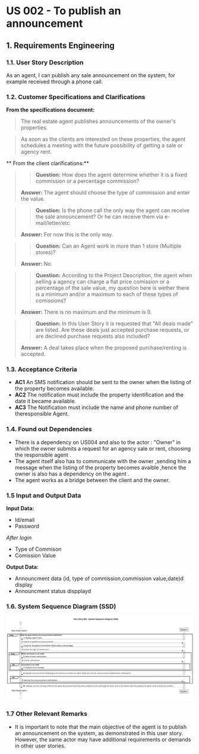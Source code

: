 # US 002 - To publish an announcement 

## 1. Requirements Engineering


### 1.1. User Story Description

As an agent, I can publish any sale announcement on the system, for example received through a phone call.

### 1.2. Customer Specifications and Clarifications 

**From the specifications document:**

>The real estate agent publishes announcements of the owner's  properties.

> As soon as the clients are interested on these properties, the agent schedules a meeting with the future possibility of getting a sale or agency rent.

** From the client clarifications:**  

>>**Question:** How does the agent determine whether it is a fixed commission or a percentage commission? 
>
> **Answer:** The agent should choose the type of commission and enter the value.

>> **Question:** Is the phone call the only way the agent can receive the sale announcement? Or he can receive them via e-mail/letter/etc
>
> **Answer:** For now this is the only way.

>> **Question:** Can an Agent work in more than 1 store (Multiple stores)? 
>
> **Answer:** No.

>> **Question:** According to the Project Description, the agent when selling a agency can charge a flat price comission or a percentage of the sale value, my question here is wether there is a minimum and/or a maximum to each of these types of comissions?
> 
> **Answer:** There is no maximum and the minimum is 0.
  
>> **Question:** In this User Story it is requested that "All deals made" are listed. Are these deals just accepted purchase requests, or are declined purchase requests also included?
> 
> **Answer:**  A deal takes place when the proposed purchase/renting is accepted.


### 1.3. Acceptance Criteria 

* **AC1** An SMS notification should be sent to the owner when the listing of the property becomes available.
* **AC2** The notification must include the property identification and the date it became available.
* **AC3** The Notification must include the name and phone number of theresponsible Agent.

### 1.4. Found out Dependencies 

* There is a dependency on US004 and also to the actor : "Owner" in which the owner submits a request for an agency sale or rent, choosing the responsible agent .
* The agent itself also has to communicate with the owner ,sending him a message when the listing of the property becomes avaible ,hence the owner is also has a dependency on the agent .
* The agent works as a bridge between the client and the owner.

### 1.5 Input and Output Data

**Input Data:**

- Id/email
- Password

*After login*
- Type of Commison 
- Comission Value


**Output Data:**

* Announcment data (id, type of commission,commission value,date)d display
* Announcment status dispplayd

### 1.6. System Sequence Diagram (SSD)
![System Sequence Diagram - Alternative One](svg/us002-system-sequence-diagram-alternative-one.svg)

### 1.7 Other Relevant Remarks

* It is important to note that the main objective of the agent is to publish an announcement on the system, as demonstrated in this user story. However, the same actor may have additional requirements or demands in other user stories.